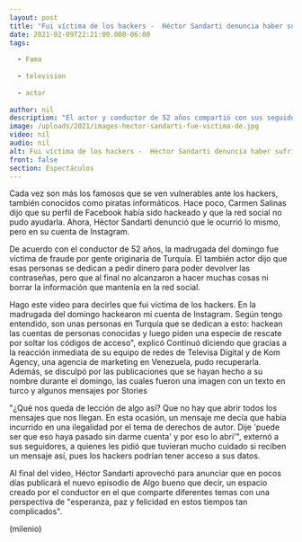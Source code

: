 ```yaml
---
layout: post
title: "Fui víctima de los hackers -  Héctor Sandarti denuncia haber sufrido fraude"
date: 2021-02-09T22:21:00.000-06:00
tags:
  
  - Fama
  
  - television
  
  - actor
  
author: nil
description: "El actor y conductor de 52 años compartió con sus seguidores que fue víctima de piratas informáticos. Esto fue lo que dijo. "
image: /uploads/2021/images-hector-sandarti-fue-victima-de.jpg
video: nil
audio: nil
alt: Fui víctima de los hackers -  Héctor Sandarti denuncia haber sufrido fraude
front: false
section: Espectáculos
---
```


Cada vez son más los famosos que se ven vulnerables ante los hackers, también conocidos como piratas informáticos. Hace poco, Carmen Salinas dijo que su perfil de Facebook había sido hackeado y que la red social no pudo ayudarla. Ahora, Héctor Sandarti denunció que le ocurrió lo mismo, pero en su cuenta de Instagram. 

De acuerdo con el conductor de 52 años, la madrugada del domingo fue víctima de fraude por gente originaria de Turquía. El también actor dijo que esas personas se dedican a pedir dinero para poder devolver las contraseñas, pero que al final no alcanzaron a hacer muchas cosas ni borrar la información que mantenía en la red social. 

Hago este video para decirles que fui víctima de los hackers. En la madrugada del domingo hackearon mi cuenta de Instagram. Según tengo entendido, son unas personas en Turquía que se dedican a esto: hackean las cuentas de personas conocidas y luego piden una especie de rescate por soltar los códigos de acceso", explicó Continuó diciendo que gracias a la reacción inmediata de su equipo de redes de Televisa Digital y de Kom Agency, una agencia de marketing en Venezuela, pudo recuperarla. Además, se disculpó por las publicaciones que se hayan hecho a su nombre durante el domingo, las cuales fueron una imagen con un texto en turco y algunos mensajes por Stories 

"¿Qué nos queda de lección de algo así? Que no hay que abrir todos los mensajes que nos llegan. En esta ocasión, un mensaje me decía que había incurrido en una ilegalidad por el tema de derechos de autor. Dije 'puede ser que eso haya pasado sin darme cuenta' y por eso lo abri'", externó a sus seguidores, a quienes les pidió que tuvieran mucho cuidado si reciben un mensaje así, pues los hackers podrían tener acceso a sus datos. 

Al final del video, Héctor Sandarti aprovechó para anunciar que en pocos días publicará el nuevo episodio de Algo bueno que decir, un espacio creado por el conductor en el que comparte diferentes temas con una perspectiva de "esperanza, paz y felicidad en estos tiempos tan complicados". 

(milenio)